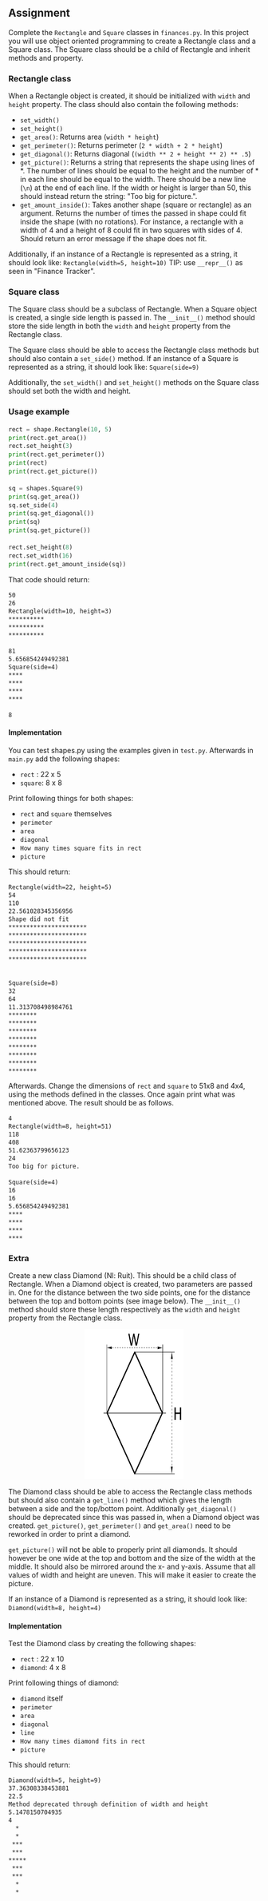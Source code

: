 ## Assignment
Complete the `Rectangle` and `Square` classes in `finances.py`.
In this project you will use object oriented programming to create a Rectangle class and a Square class. The Square class should be a child of Rectangle and inherit methods and property.

### Rectangle class
When a Rectangle object is created, it should be initialized with `width` and `height` property. The class should also contain the following methods:
* `set_width()`
* `set_height()`
* `get_area()`: Returns area (`width * height`)
* `get_perimeter()`: Returns perimeter (`2 * width + 2 * height`)
* `get_diagonal()`: Returns diagonal (`(width ** 2 + height ** 2) ** .5`)
* `get_picture()`: Returns a string that represents the shape using lines of *. The number of lines should be equal to the height and the number of * in each line should be equal to the width. There should be a new line (`\n`) at the end of each line. If the width or height is larger than 50, this should instead return the string: "Too big for picture.".
* `get_amount_inside()`: Takes another shape (square or rectangle) as an argument. Returns the number of times the passed in shape could fit inside the shape (with no rotations). For instance, a rectangle with a width of 4 and a height of 8 could fit in two squares with sides of 4. Should return an error message if the shape does not fit.

Additionally, if an instance of a Rectangle is represented as a string, it should look like: `Rectangle(width=5, height=10)` 
TIP: use `__repr__()` as seen in "Finance Tracker".

### Square class
The Square class should be a subclass of Rectangle. When a Square object is created, a single side length is passed in. The `__init__()` method should store the side length in both the `width` and `height` property from the Rectangle class.

The Square class should be able to access the Rectangle class methods but should also contain a `set_side()` method. If an instance of a Square is represented as a string, it should look like: `Square(side=9)`

Additionally, the `set_width()` and `set_height()` methods on the Square class should set both the width and height.

### Usage example
```py
rect = shape.Rectangle(10, 5)
print(rect.get_area())
rect.set_height(3)
print(rect.get_perimeter())
print(rect)
print(rect.get_picture())

sq = shapes.Square(9)
print(sq.get_area())
sq.set_side(4)
print(sq.get_diagonal())
print(sq)
print(sq.get_picture())

rect.set_height(8)
rect.set_width(16)
print(rect.get_amount_inside(sq))
```

That code should return:
```
50
26
Rectangle(width=10, height=3)
**********
**********
**********

81
5.656854249492381
Square(side=4)
****
****
****
****

8
```

#### Implementation

You can test shapes.py using the examples given in `test.py`. Afterwards in `main.py` add the following shapes:

* `rect` : 22 x 5
* `square`: 8 x 8

Print following things for both shapes:
* `rect` and `square` themselves
* `perimeter`
* `area`
* `diagonal`
* `How many times square fits in rect`
* `picture`

This should return:

```
Rectangle(width=22, height=5)
54
110
22.561028345356956
Shape did not fit
**********************
**********************
**********************
**********************
**********************


Square(side=8)
32
64
11.313708498984761
********
********
********
********
********
********
********
********
```

Afterwards. Change the dimensions of `rect` and `square` to 51x8 and 4x4,
using the methods defined in the classes. Once again print what was mentioned above. The result should be as follows.

```
4
Rectangle(width=8, height=51)
118
408
51.62363799656123
24
Too big for picture.

Square(side=4)
16
16
5.656854249492381
****
****
****
****
```

### Extra
Create a new class Diamond (Nl: Ruit). This should be a child class of Rectangle. When a Diamond object is created, two parameters are passed in. One for the distance between the two side points, one for the distance between the top and bottom points (see image below). The `__init__()` method should store these length respectively as the `width` and `height` property from the Rectangle class.

<p align="center">
  <img src="diamond.png" width="200" height="300"/>
</p>

The Diamond class should be able to access the Rectangle class methods but should also contain a `get_line()` method which gives the length between a side and the top/bottom point. Additionally `get_diagonal()` should be deprecated since this was passed in, when a Diamond object was created. `get_picture()`, `get_perimeter()` and `get_area()` need to be reworked in order to print a diamond. 

`get_picture()` will not be able to properly print all diamonds. It should however be one wide at the top and bottom and the size of the width at the middle. It should also be mirrored around the x- and y-axis. Assume that all values of width and height are uneven. This will make it easier to create the picture.

If an instance of a Diamond is represented as a string, it should look like: `Diamond(width=8, height=4)`


#### Implementation
Test the Diamond class by creating the following shapes:

* `rect` : 22 x 10
* `diamond`: 4 x 8 

Print following things of diamond:
* `diamond` itself
* `perimeter`
* `area`
* `diagonal`
* `line`
* `How many times diamond fits in rect`
* `picture`

This should return:

```
Diamond(width=5, height=9)
37.36308338453881
22.5
Method deprecated through definition of width and height
5.1478150704935
4
  *
  *
 ***
 ***
*****
 ***
 ***
  *
  *
```